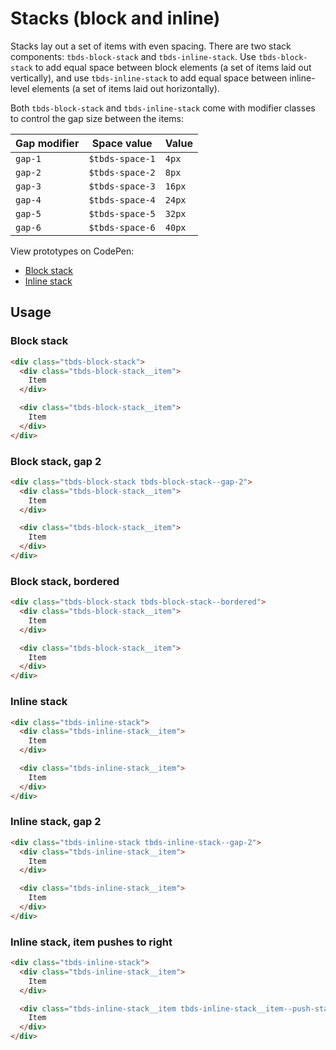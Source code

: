 # Stacks (block and inline)

Stacks lay out a set of items with even spacing. There are two stack components:
`tbds-block-stack` and `tbds-inline-stack`. Use `tbds-block-stack` to add equal
space between block elements (a set of items laid out vertically), and use
`tbds-inline-stack` to add equal space between inline-level elements (a set of
items laid out horizontally).

Both `tbds-block-stack` and `tbds-inline-stack` come with modifier classes to
control the gap size between the items:

| Gap modifier | Space value     | Value  |
| ------------ | --------------- | ------ |
| `gap-1`      | `$tbds-space-1` | `4px` |
| `gap-2`      | `$tbds-space-2` | `8px` |
| `gap-3`      | `$tbds-space-3` | `16px` |
| `gap-4`      | `$tbds-space-4` | `24px` |
| `gap-5`      | `$tbds-space-5` | `32px` |
| `gap-6`      | `$tbds-space-6` | `40px` |

View prototypes on CodePen:

- [Block stack][codepen-block-stack]
- [Inline stack][codepen-inline-stack]

[codepen-block-stack]: https://codepen.io/thoughtbot/pen/axMzEa
[codepen-inline-stack]: https://codepen.io/thoughtbot/pen/MRxYGO

## Usage

### Block stack

```html
<div class="tbds-block-stack">
  <div class="tbds-block-stack__item">
    Item
  </div>

  <div class="tbds-block-stack__item">
    Item
  </div>
</div>
```

### Block stack, gap 2

```html
<div class="tbds-block-stack tbds-block-stack--gap-2">
  <div class="tbds-block-stack__item">
    Item
  </div>

  <div class="tbds-block-stack__item">
    Item
  </div>
</div>
```

### Block stack, bordered

```html
<div class="tbds-block-stack tbds-block-stack--bordered">
  <div class="tbds-block-stack__item">
    Item
  </div>

  <div class="tbds-block-stack__item">
    Item
  </div>
</div>
```

### Inline stack

```html
<div class="tbds-inline-stack">
  <div class="tbds-inline-stack__item">
    Item
  </div>

  <div class="tbds-inline-stack__item">
    Item
  </div>
</div>
```

### Inline stack, gap 2

```html
<div class="tbds-inline-stack tbds-inline-stack--gap-2">
  <div class="tbds-inline-stack__item">
    Item
  </div>

  <div class="tbds-inline-stack__item">
    Item
  </div>
</div>
```

### Inline stack, item pushes to right

```html
<div class="tbds-inline-stack">
  <div class="tbds-inline-stack__item">
    Item
  </div>

  <div class="tbds-inline-stack__item tbds-inline-stack__item--push-start">
    Item
  </div>
</div>
```
